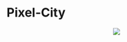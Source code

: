 # Pixel-City

<p align="center">
<img src="https://img.shields.io/badge/swift-%204%20%7C%204.2%20-blue.svg" />
</p>
